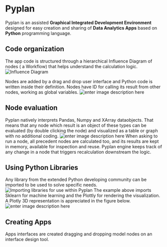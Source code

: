 # **Pyplan**
Pyplan is an assisted **Graphical Integrated Development Environment** designed for easy creation and sharing of **Data Analytics Apps** based on **Python** programming language.

## **Code organization**
The app code is structured through a hierarchical Influence Diagram of nodes ( a Workflow) that helps understand the calculation logic.
![Influence Diagram](http://img.pyplan.org/index_influence_diagram_drag.png)

Nodes are added by a drag and drop user interface and Python code is written inside their definition. Nodes have ID for calling its result from other nodes, working as global variables.
![enter image description here](http://img.pyplan.org/index_node_code.png)

## **Node evaluation**
Pyplan natively interprets Pandas, Numpy and XArray dataobjects. That means that any node which result is an object of these types can be evaluated (by double clicking the node) and visualized as a table or graph with no additional coding.
![enter image description here](http://img.pyplan.org/index_node_result.png)
When asking to run a node, all precedent nodes are calculated too, and its results are kept in memory, available for inspection and reuse. Pyplan engine keeps track of any change in a node that triggers recalculation downstream the logic.

## **Using Python Libraries**
Any library from the extended Python developing community can be imported to be used to solve specific needs.
![Importing libraries for use within Pyplan](http://img.pyplan.org/index_import_lib.png)
The example above imports Sklearn for machine learning and the Plottly for rendering the visualization. A Plotly 3D representation is appreciated in the figure below.
![enter image description here](http://img.pyplan.org/index_plotly_graph.png)

## Creating Apps
Apps interfaces are created dragging and dropping model nodes on an interface design tool.



<!--stackedit_data:
eyJoaXN0b3J5IjpbLTEwMTY5NjY0NjEsLTIwNjgzNTIwMzcsOD
AwNTI5MjAyLDE3NzU0MDg0MCwtMTQ4MzQ3NTYxMywtMTgwMDMx
NDgyMywxOTc0NDczNTg1LC0xOTgyODI2MjU2LC0yNDEzNjk5Mz
ksLTYzNjM0NjQ3OCw5NzY4ODg3NjAsOTcxMjc1MzA2LDE2OTg2
MDUyMTQsMTgyNjM4NzUwNSwxMTkzODI5NjcxLDEwMjczNDI3OT
YsLTEyNDY1MjcyMzMsLTEyNTcxOTgyOTksNDc2NjYzNjA1LC0x
OTk2MzMyMDddfQ==
-->